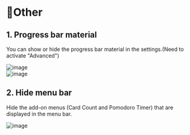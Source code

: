 # 📂Other

## 1. Progress bar material

You can show or hide the progress bar material in the settings.(Need to activate "Advanced")  

![image](https://github.com/shigeyukey/AnkiArcade/assets/124401518/e6b03681-b4fe-4c42-9f46-35290ba26cbb)  
![image](https://github.com/shigeyukey/AnkiArcade/assets/124401518/70e6833f-7c0e-4369-9241-376a3da61648)  

## 2. Hide menu bar

Hide the add-on menus (Card Count and Pomodoro Timer) that are displayed in the menu bar.

![image](https://github.com/shigeyukey/AnkiArcade/assets/124401518/d03ebcb0-b985-499d-b324-2807145e0139)

